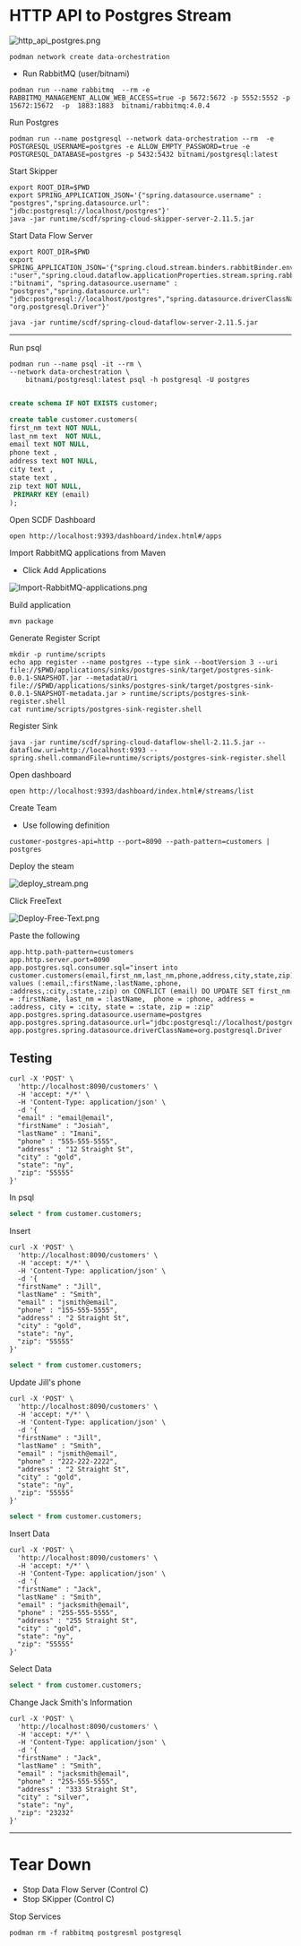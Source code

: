 # HTTP API to Postgres Stream

![http_api_postgres.png](img/http_api_postgres.png)


```shell
podman network create data-orchestration
```

- Run RabbitMQ (user/bitnami)
```shell
podman run --name rabbitmq  --rm -e RABBITMQ_MANAGEMENT_ALLOW_WEB_ACCESS=true -p 5672:5672 -p 5552:5552 -p 15672:15672  -p  1883:1883  bitnami/rabbitmq:4.0.4 
```

Run Postgres 
```shell
podman run --name postgresql --network data-orchestration --rm  -e POSTGRESQL_USERNAME=postgres -e ALLOW_EMPTY_PASSWORD=true -e POSTGRESQL_DATABASE=postgres -p 5432:5432 bitnami/postgresql:latest 
```


Start Skipper
```shell
export ROOT_DIR=$PWD
export SPRING_APPLICATION_JSON='{"spring.datasource.username" : "postgres","spring.datasource.url": "jdbc:postgresql://localhost/postgres"}'
java -jar runtime/scdf/spring-cloud-skipper-server-2.11.5.jar
```


Start Data Flow Server
```shell
export ROOT_DIR=$PWD
export SPRING_APPLICATION_JSON='{"spring.cloud.stream.binders.rabbitBinder.environment.spring.rabbitmq.username":"user","spring.cloud.stream.binders.rabbitBinder.environment.spring.rabbitmq.password":"bitnami","spring.rabbitmq.username":"user","spring.rabbitmq.password":"bitnami","spring.cloud.dataflow.applicationProperties.stream.spring.rabbitmq.username" :"user","spring.cloud.dataflow.applicationProperties.stream.spring.rabbitmq.password" :"bitnami", "spring.datasource.username" : "postgres","spring.datasource.url": "jdbc:postgresql://localhost/postgres","spring.datasource.driverClassName": "org.postgresql.Driver"}'

java -jar runtime/scdf/spring-cloud-dataflow-server-2.11.5.jar
```


--------

Run psql

```shell
podman run --name psql -it --rm \
--network data-orchestration \
    bitnami/postgresql:latest psql -h postgresql -U postgres
```



```sql

create schema IF NOT EXISTS customer;

create table customer.customers(
first_nm text NOT NULL,
last_nm text  NOT NULL,
email text NOT NULL,
phone text ,
address text NOT NULL,
city text ,
state text ,
zip text NOT NULL,
 PRIMARY KEY (email)
);

```


Open SCDF Dashboard


```shell
open http://localhost:9393/dashboard/index.html#/apps
```

Import RabbitMQ applications from Maven

- Click Add Applications

![Import-RabbitMQ-applications.png](img/Import-RabbitMQ-applications.png)




Build application

```shell
mvn package
```


Generate Register Script

```shell
mkdir -p runtime/scripts
echo app register --name postgres --type sink --bootVersion 3 --uri file://$PWD/applications/sinks/postgres-sink/target/postgres-sink-0.0.1-SNAPSHOT.jar --metadataUri file://$PWD/applications/sinks/postgres-sink/target/postgres-sink-0.0.1-SNAPSHOT-metadata.jar > runtime/scripts/postgres-sink-register.shell
cat runtime/scripts/postgres-sink-register.shell
```


Register Sink

```shell
java -jar runtime/scdf/spring-cloud-dataflow-shell-2.11.5.jar --dataflow.uri=http://localhost:9393 --spring.shell.commandFile=runtime/scripts/postgres-sink-register.shell
````

Open dashboard

```shell
open http://localhost:9393/dashboard/index.html#/streams/list
```


Create Team

- Use following definition

```shell
customer-postgres-api=http --port=8090 --path-pattern=customers | postgres
```

Deploy the steam

![deploy_stream.png](img/deploy_stream.png)

Click FreeText

![Deploy-Free-Text.png](img/Deploy-Free-Text.png)

Paste the following

```properties
app.http.path-pattern=customers
app.http.server.port=8090
app.postgres.sql.consumer.sql="insert into customer.customers(email,first_nm,last_nm,phone,address,city,state,zip) values (:email,:firstName,:lastName,:phone, :address,:city,:state,:zip) on CONFLICT (email) DO UPDATE SET first_nm = :firstName, last_nm = :lastName,  phone = :phone, address = :address, city = :city, state = :state, zip = :zip"
app.postgres.spring.datasource.username=postgres
app.postgres.spring.datasource.url="jdbc:postgresql://localhost/postgres"
app.postgres.spring.datasource.driverClassName=org.postgresql.Driver
```


## Testing


```shell
curl -X 'POST' \
  'http://localhost:8090/customers' \
  -H 'accept: */*' \
  -H 'Content-Type: application/json' \
  -d '{
  "email" : "email@email",
  "firstName" : "Josiah",
  "lastName" : "Imani",
  "phone" : "555-555-5555",
  "address" : "12 Straight St",
  "city" : "gold",
  "state": "ny",
  "zip": "55555"
}'
```


In psql 

```sql
select * from customer.customers;

```

Insert

```shell
curl -X 'POST' \
  'http://localhost:8090/customers' \
  -H 'accept: */*' \
  -H 'Content-Type: application/json' \
  -d '{
  "firstName" : "Jill",
  "lastName" : "Smith",
  "email" : "jsmith@email",
  "phone" : "155-555-5555",
  "address" : "2 Straight St",
  "city" : "gold",
  "state": "ny",
  "zip": "55555"
}'
```
```sql
select * from customer.customers;
```


Update Jill's phone

```shell
curl -X 'POST' \
  'http://localhost:8090/customers' \
  -H 'accept: */*' \
  -H 'Content-Type: application/json' \
  -d '{
  "firstName" : "Jill",
  "lastName" : "Smith",
  "email" : "jsmith@email",
  "phone" : "222-222-2222",
  "address" : "2 Straight St",
  "city" : "gold",
  "state": "ny",
  "zip": "55555"
}'
```

```sql
select * from customer.customers;

```

Insert Data 

```shell
curl -X 'POST' \
  'http://localhost:8090/customers' \
  -H 'accept: */*' \
  -H 'Content-Type: application/json' \
  -d '{
  "firstName" : "Jack",
  "lastName" : "Smith",
  "email" : "jacksmith@email",
  "phone" : "255-555-5555",
  "address" : "255 Straight St",
  "city" : "gold",
  "state": "ny",
  "zip": "55555"
}'
```

Select Data

```sql
select * from customer.customers;

```
Change Jack Smith's Information

```shell
curl -X 'POST' \
  'http://localhost:8090/customers' \
  -H 'accept: */*' \
  -H 'Content-Type: application/json' \
  -d '{
  "firstName" : "Jack",
  "lastName" : "Smith",
  "email" : "jacksmith@email",
  "phone" : "255-555-5555",
  "address" : "333 Straight St",
  "city" : "silver",
  "state": "ny",
  "zip": "23232"
}'
```

-----------------------
# Tear Down

- Stop Data Flow Server (Control C)
- Stop SKipper (Control C)

Stop Services

```shell
podman rm -f rabbitmq postgresml postgresql
```